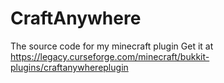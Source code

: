 # CraftAnywhere
The source code for my minecraft plugin
Get it at https://legacy.curseforge.com/minecraft/bukkit-plugins/craftanywhereplugin
